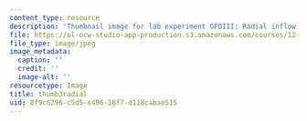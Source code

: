```yaml
---
content_type: resource
description: 'Thumbnail image for lab experiment GFDIII: Radial inflow.'
file: https://ol-ocw-studio-app-production.s3.amazonaws.com/courses/12-003-atmosphere-ocean-and-climate-dynamics-fall-2008/8f9c6296c5d5e49618f7d118cabae515_thumb3radial.JPG
file_type: image/jpeg
image_metadata:
  caption: ''
  credit: ''
  image-alt: ''
resourcetype: Image
title: thumb3radial
uid: 8f9c6296-c5d5-e496-18f7-d118cabae515
---
```

